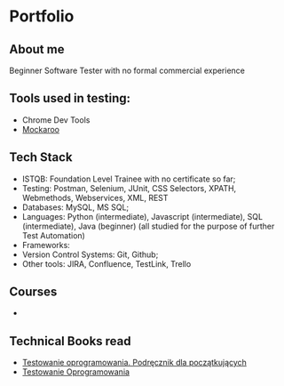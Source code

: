 # Portfolio

## About me

Beginner Software Tester with no formal commercial experience
## Tools used in testing:

* Chrome Dev Tools
* [Mockaroo](https://mockaroo.com)

## Tech Stack

* ISTQB: Foundation Level Trainee with no certificate so far;
* Testing: Postman, Selenium, JUnit, CSS Selectors, XPATH, Webmethods, Webservices, XML, REST
* Databases: MySQL, MS SQL;
* Languages: Python (intermediate), Javascript (intermediate), SQL (intermediate), Java (beginner) (all studied for the purpose of further Test Automation)
* Frameworks: 
* Version Control Systems: Git, Github;
* Other tools: JIRA, Confluence, TestLink, Trello

## Courses 

*

## Technical Books read

* [Testowanie oprogramowania. Podręcznik dla początkujących ](https://helion.pl/ksiazki/testowanie-oprogramowania-podrecznik-dla-poczatkujacych-rafal-pawlak,szteop.htm?_ga=NC.1384359092-1587824560&abpar1=desktop&abpar2=236563.1746781.&abpcid=41&abpid=11&bb_coid=3069019&bb_id=3#format/d)
* [Testowanie Oprogramowania](https://pwicherski.gitbook.io)
